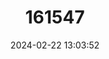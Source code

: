---
title: "161547"
category: "Pateobatis uarnacoides"
draft: false
date: 2024-02-22 13:03:52
languages:
  Malay: ["Pari Pasir"]
  English: ["Whitenose Whipray"]
---